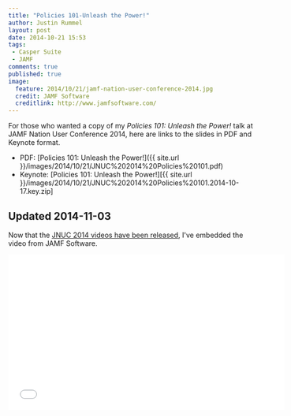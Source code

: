 ```yaml
---
title: "Policies 101-Unleash the Power!"
author: Justin Rummel
layout: post
date: 2014-10-21 15:53
tags: 
 - Casper Suite
 - JAMF
comments: true
published: true
image:
  feature: 2014/10/21/jamf-nation-user-conference-2014.jpg
  credit: JAMF Software
  creditlink: http://www.jamfsoftware.com/
---
```


For those who wanted a copy of my *Policies 101: Unleash the Power!* talk at JAMF Nation User Conference 2014, here are links to the slides in PDF and Keynote format.

-   PDF: [Policies 101: Unleash the Power!]({{ site.url }}/images/2014/10/21/JNUC%202014%20Policies%20101.pdf)
-   Keynote: [Policies 101: Unleash the Power!][{{ site.url }}/images/2014/10/21/JNUC%202014%20Policies%20101.2014-10-17.key.zip]

## Updated 2014-11-03

Now that the [JNUC 2014 videos have been released][jnuc], I've embedded the video from JAMF Software.

<iframe width="560" height="315" src="//www.youtube.com/embed/Uhbb3xi8Bdc" frameborder="0"> </iframe>

[jnuc]: http://www.jamfsoftware.com/resources/all/jamf-nation-user-conference-2014/ 
